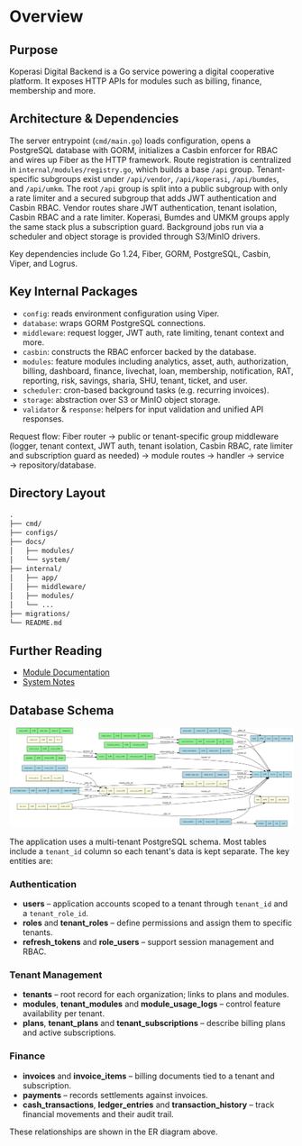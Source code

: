 # Overview

## Purpose
Koperasi Digital Backend is a Go service powering a digital cooperative platform. It exposes HTTP APIs for modules such as billing, finance, membership and more.

## Architecture & Dependencies
The server entrypoint (`cmd/main.go`) loads configuration, opens a PostgreSQL database with GORM, initializes a Casbin enforcer for RBAC and wires up Fiber as the HTTP framework. Route registration is centralized in `internal/modules/registry.go`, which builds a base `/api` group. Tenant-specific subgroups exist under `/api/vendor`, `/api/koperasi`, `/api/bumdes`, and `/api/umkm`. The root `/api` group is split into a public subgroup with only a rate limiter and a secured subgroup that adds JWT authentication and Casbin RBAC. Vendor routes share JWT authentication, tenant isolation, Casbin RBAC and a rate limiter. Koperasi, Bumdes and UMKM groups apply the same stack plus a subscription guard. Background jobs run via a scheduler and object storage is provided through S3/MinIO drivers.

Key dependencies include Go 1.24, Fiber, GORM, PostgreSQL, Casbin, Viper, and Logrus.

## Key Internal Packages
- `config`: reads environment configuration using Viper.
- `database`: wraps GORM PostgreSQL connections.
- `middleware`: request logger, JWT auth, rate limiting, tenant context and more.
- `casbin`: constructs the RBAC enforcer backed by the database.
- `modules`: feature modules including analytics, asset, auth, authorization, billing, dashboard, finance, livechat, loan, membership, notification, RAT, reporting, risk, savings, sharia, SHU, tenant, ticket, and user.
- `scheduler`: cron-based background tasks (e.g. recurring invoices).
- `storage`: abstraction over S3 or MinIO object storage.
- `validator` & `response`: helpers for input validation and unified API responses.

Request flow: Fiber router → public or tenant-specific group middleware (logger, tenant context, JWT auth, tenant isolation, Casbin RBAC, rate limiter and subscription guard as needed) → module routes → handler → service → repository/database.

## Directory Layout
```
.
├── cmd/
├── configs/
├── docs/
│   ├── modules/
│   └── system/
├── internal/
│   ├── app/
│   ├── middleware/
│   ├── modules/
│   └── ...
├── migrations/
└── README.md
```

## Further Reading
- [Module Documentation](../modules/)
- [System Notes](../system/)

## Database Schema

![Database schema](database-schema.svg)

The application uses a multi-tenant PostgreSQL schema. Most tables include a
`tenant_id` column so each tenant's data is kept separate. The key entities are:

### Authentication
- **users** – application accounts scoped to a tenant through `tenant_id` and a
  `tenant_role_id`.
- **roles** and **tenant_roles** – define permissions and assign them to specific
  tenants.
- **refresh_tokens** and **role_users** – support session management and RBAC.

### Tenant Management
- **tenants** – root record for each organization; links to plans and modules.
- **modules**, **tenant_modules** and **module_usage_logs** – control feature
  availability per tenant.
- **plans**, **tenant_plans** and **tenant_subscriptions** – describe billing
  plans and active subscriptions.

### Finance
- **invoices** and **invoice_items** – billing documents tied to a tenant and
  subscription.
- **payments** – records settlements against invoices.
- **cash_transactions**, **ledger_entries** and **transaction_history** – track
  financial movements and their audit trail.

These relationships are shown in the ER diagram above.
